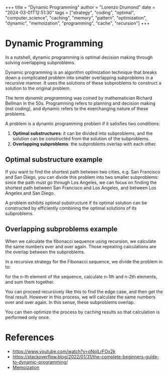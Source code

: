 +++
title = "Dynamic Programming"
author = "Lorenzo Drumond"
date = "2024-03-01T12:51:30"
tags = ["strategy",  "coding",  "optimal",  "computer_science",  "caching",  "memory",  "pattern",  "optimization",  "dynamic",  "memoization",  "programming",  "cache",  "recursion"]
+++


# Dynamic Programming
In a nutshell, dynamic programming is optimal decision making through solving overlapping subproblems.

Dynamic programming is an algorithm optimization technique that breaks down a complicated problem into smaller overlapping subproblems in a recursive manner. It uses the solutions of these subproblems to construct a solution to the original problem.

The term _dynamic programming_ was coined by mathematician Richard Bellman in the 50s. Programming refers to planning and decision making (not coding), and dynamic refers to the everchanging nature of these problems.

A problem is a dynamic programming problem if it satisfies two conditions:

1. __Optimal substructures__: it can be divided into subproblems, and the solution can be constructed from the solution of the subproblems.
2. __Overlapping subproblems__: the subproblems overlap with each other.

## Optimal substructure example
If you want to find the shortest path between two cities, e.g. San Francisco and San Diego, you can divide this problem into two smaller subproblems: since the path must go through Los Angeles, we can focus on finding the shortest path between San Francisco and Los Angeles, and between Los Angeles and San Diego.

A problem exhibits optimal substructure if its optimal solution can be constructed by efficiently combining the optimal solutions of its subproblems.

## Overlapping subproblems example
When we calculate the fibonacci sequence using recursion, we calculate the same numbers over and over again. Those repeating calculations are the overlap between the subproblems.

In a recursive strategy for the Fibonacci sequence, we divide the problem in to:

for the n-th element of the sequence, calculate n-1th and n-2th elements, and sum them together.

You can proceed recursively like this to find the edge case, and then get the final result. However in this process, we will calculate the same numbers over and over again. In this sense, these subproblems overlap.

You can then optimize the process by caching results so that calculation is performed only once.

# References
- https://www.youtube.com/watch?v=oNoILrFOx2k
- https://stackoverflow.blog/2022/01/31/the-complete-beginners-guide-to-dynamic-programming/
- [Memoization](/wiki/Memoization/)
